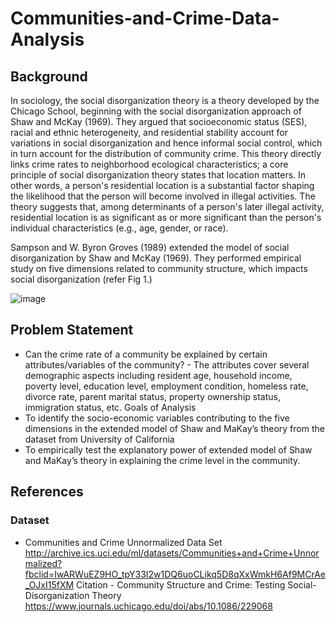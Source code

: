 # Communities-and-Crime-Data-Analysis

## Background
In sociology, the social disorganization theory is a theory developed by the Chicago School, beginning with the social disorganization approach of Shaw and McKay (1969). They argued that socioeconomic status (SES), racial and ethnic heterogeneity, and residential stability account for variations in social disorganization and hence informal social control, which in turn account for the distribution of community crime. This theory directly links crime rates to neighborhood ecological characteristics; a core principle of social disorganization theory states that location matters. In other words, a person's residential location is a substantial factor shaping the likelihood that the person will become involved in illegal activities. The theory suggests that, among determinants of a person's later illegal activity, residential location is as significant as or more significant than the person's individual characteristics (e.g., age, gender, or race).

Sampson and W. Byron Groves (1989) extended the model of social disorganization by Shaw and McKay (1969). They performed empirical study on five dimensions related to community structure, which impacts social disorganization (refer Fig 1.)

![image](https://user-images.githubusercontent.com/16520523/57801598-0a7bf500-7722-11e9-9c1f-6a7841f9a81e.png)

## Problem Statement
- Can the crime rate of a community be explained by certain attributes/variables of the community? - The attributes cover several demographic aspects including resident age, household income, poverty level, education level, employment condition, homeless rate, divorce rate, parent marital status, property ownership status, immigration status, etc. Goals of Analysis
- To identify the socio-economic variables contributing to the five dimensions in the extended model of Shaw and MaKay’s theory from the dataset from University of California
- To empirically test the explanatory power of extended model of Shaw and MaKay’s theory in explaining the crime level in the community.

## References
### Dataset
- Communities and Crime Unnormalized Data Set
http://archive.ics.uci.edu/ml/datasets/Communities+and+Crime+Unnormalized?fbclid=IwARWuEZ9HO_tpY33I2w1DQ6uoCLikq5D8qXxWmkH6Af9MCrAe_OJxI15fXM
Citation - Community Structure and Crime: Testing Social-Disorganization Theory
https://www.journals.uchicago.edu/doi/abs/10.1086/229068
